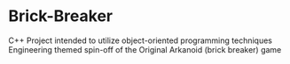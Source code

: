 Brick-Breaker
=============
C++ Project intended to utilize object-oriented programming techniques
Engineering themed spin-off of the Original Arkanoid (brick breaker) game
